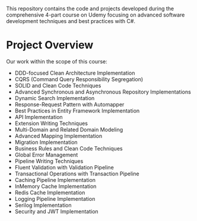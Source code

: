 This repository contains the code and projects developed during the comprehensive 4-part course on Udemy focusing on advanced software development techniques and best practices with C#.

# Project Overview

Our work within the scope of this course:

- DDD-focused Clean Architecture Implementation
- CQRS (Command Query Responsibility Segregation)
- SOLID and Clean Code Techniques
- Advanced Synchronous and Asynchronous Repository Implementations
- Dynamic Search Implementation
- Response-Request Pattern with Automapper
- Best Practices in Entity Framework Implementation
- API Implementation
- Extension Writing Techniques
- Multi-Domain and Related Domain Modeling
- Advanced Mapping Implementation
- Migration Implementation
- Business Rules and Clean Code Techniques
- Global Error Management
- Pipeline Writing Techniques
- Fluent Validation with Validation Pipeline
- Transactional Operations with Transaction Pipeline
- Caching Pipeline Implementation
- InMemory Cache Implementation
- Redis Cache Implementation
- Logging Pipeline Implementation
- Serilog Implementation
- Security and JWT Implementation
